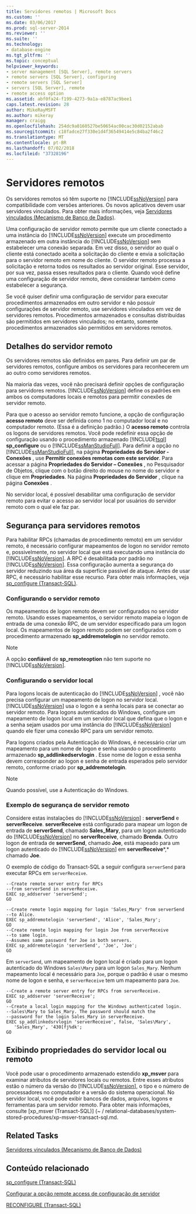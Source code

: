 ```yaml
---
title: Servidores remotos | Microsoft Docs
ms.custom: ''
ms.date: 03/06/2017
ms.prod: sql-server-2014
ms.reviewer: ''
ms.suite: ''
ms.technology:
- database-engine
ms.tgt_pltfrm: ''
ms.topic: conceptual
helpviewer_keywords:
- server management [SQL Server], remote servers
- remote servers [SQL Server], configuring
- remote servers [SQL Server]
- servers [SQL Server], remote
- remote access option
ms.assetid: abf0fa24-f199-4273-9a1a-e8787ac9bee1
caps.latest.revision: 28
author: MikeRayMSFT
ms.author: mikeray
manager: craigg
ms.openlocfilehash: 254dc9a0160527be50654ac00cac30d02152abab
ms.sourcegitcommit: c18fadce27f330e1d4f36549414e5c84ba2f46c2
ms.translationtype: MT
ms.contentlocale: pt-BR
ms.lasthandoff: 07/02/2018
ms.locfileid: "37328196"
---
```

# <a name="remote-servers"></a>Servidores remotos
  Os servidores remotos só têm suporte no [!INCLUDE[ssNoVersion](../../includes/ssnoversion-md.md)] para compatibilidade com versões anteriores. Os novos aplicativos devem usar servidores vinculados. Para obter mais informações, veja [Servidores vinculados &#40;Mecanismo de Banco de Dados&#41;](../../relational-databases/linked-servers/linked-servers-database-engine.md).  
  
 Uma configuração de servidor remoto permite que um cliente conectado a uma instância do [!INCLUDE[ssNoVersion](../../includes/ssnoversion-md.md)] execute um procedimento armazenado em outra instância do [!INCLUDE[ssNoVersion](../../includes/ssnoversion-md.md)] sem estabelecer uma conexão separada. Em vez disso, o servidor ao qual o cliente está conectado aceita a solicitação do cliente e envia a solicitação para o servidor remoto em nome do cliente. O servidor remoto processa a solicitação e retorna todos os resultados ao servidor original. Esse servidor, por sua vez, passa esses resultados para o cliente. Quando você define uma configuração de servidor remoto, deve considerar também como estabelecer a segurança.  
  
 Se você quiser definir uma configuração de servidor para executar procedimentos armazenados em outro servidor e não possuir configurações de servidor remoto, use servidores vinculados em vez de servidores remotos. Procedimentos armazenados e consultas distribuídas são permitidos em servidores vinculados; no entanto, somente procedimentos armazenados são permitidos em servidores remotos.  
  
## <a name="remote-server-details"></a>Detalhes do servidor remoto  
 Os servidores remotos são definidos em pares. Para definir um par de servidores remotos, configure ambos os servidores para reconhecerem um ao outro como servidores remotos.  
  
 Na maioria das vezes, você não precisará definir opções de configuração para servidores remotos. [!INCLUDE[ssNoVersion](../../includes/ssnoversion-md.md)] define os padrões em ambos os computadores locais e remotos para permitir conexões de servidor remoto.  
  
 Para que o acesso ao servidor remoto funcione, a opção de configuração **acesso remoto** deve ser definida como 1 no computador local e no computador remoto. (Essa é a definição padrão.) O  **acesso remoto** controla os logons de servidores remotos. Você pode redefinir essa opção de configuração usando o procedimento armazenado [!INCLUDE[tsql](../../includes/tsql-md.md)] **sp_configure** ou o [!INCLUDE[ssManStudioFull](../../includes/ssmanstudiofull-md.md)]. Para definir a opção no [!INCLUDE[ssManStudioFull](../../includes/ssmanstudiofull-md.md)], na página **Propriedades do Servidor - Conexões** , use **Permitir conexões remotas com este servidor**. Para acessar a página **Propriedades do Servidor – Conexões** , no Pesquisador de Objetos, clique com o botão direito do mouse no nome do servidor e clique em **Propriedades**. Na página **Propriedades do Servidor** , clique na página **Conexões** .  
  
 No servidor local, é possível desabilitar uma configuração de servidor remoto para evitar o acesso ao servidor local por usuários do servidor remoto com o qual ele faz par.  
  
## <a name="security-for-remote-servers"></a>Segurança para servidores remotos  
 Para habilitar RPCs (chamadas de procedimento remoto) em um servidor remoto, é necessário configurar mapeamentos de logon no servidor remoto e, possivelmente, no servidor local que está executando uma instância do [!INCLUDE[ssNoVersion](../../includes/ssnoversion-md.md)]. A RPC é desabilitada por padrão no [!INCLUDE[ssNoVersion](../../includes/ssnoversion-md.md)]. Essa configuração aumenta a segurança do servidor reduzindo sua área da superfície passível de ataque. Antes de usar RPC, é necessário habilitar esse recurso. Para obter mais informações, veja [sp_configure &#40;Transact-SQL&#41;](/sql/relational-databases/system-stored-procedures/sp-configure-transact-sql).  
  
### <a name="setting-up-the-remote-server"></a>Configurando o servidor remoto  
 Os mapeamentos de logon remoto devem ser configurados no servidor remoto. Usando esses mapeamentos, o servidor remoto mapeia o logon de entrada de uma conexão RPC, de um servidor especificado para um logon local. Os mapeamentos de logon remoto podem ser configurados com o procedimento armazenado **sp_addremotelogin** no servidor remoto.  
  
> [!NOTE]  
>  A opção **confiável** de  **sp_remoteoption** não tem suporte no [!INCLUDE[ssNoVersion](../../includes/ssnoversion-md.md)].  
  
### <a name="setting-up-the-local-server"></a>Configurando o servidor local  
 Para logons locais de autenticação do [!INCLUDE[ssNoVersion](../../includes/ssnoversion-md.md)] , você não precisa configurar um mapeamento de logon no servidor local. [!INCLUDE[ssNoVersion](../../includes/ssnoversion-md.md)] usa o logon e a senha locais para se conectar ao servidor remoto. Para logons autenticados do Windows, configure um mapeamento de logon local em um servidor local que defina que o logon e a senha sejam usados por uma instância do [!INCLUDE[ssNoVersion](../../includes/ssnoversion-md.md)] quando ele fizer uma conexão RPC para um servidor remoto.  
  
 Para logons criados pela Autenticação do Windows, é necessário criar um mapeamento para um nome de logon e senha usando o procedimento armazenado **sp_addlinkedservlogin** . Esse nome de logon e essa senha devem corresponder ao logon e senha de entrada esperados pelo servidor remoto, conforme criado por **sp_addremotelogin**.  
  
> [!NOTE]  
>  Quando possível, use a Autenticação do Windows.  
  
### <a name="remote-server-security-example"></a>Exemplo de segurança de servidor remoto  
 Considere estas instalações do [!INCLUDE[ssNoVersion](../../includes/ssnoversion-md.md)] : **serverSend** e **serverReceive**. **serverReceive** está configurado para mapear um logon de entrada de **serverSend**, chamado **Sales_Mary**, para um logon autenticado do [!INCLUDE[ssNoVersion](../../includes/ssnoversion-md.md)] no **serverReceive**, chamado **Brenda**. Outro logon de entrada de **serverSend**, chamado **Joe**, está mapeado para um logon autenticado do [!INCLUDE[ssNoVersion](../../includes/ssnoversion-md.md)] em **serverReceive***,* chamado **Joe**.  
  
 O exemplo de código do Transact-SQL a seguir configura `serverSend` para executar RPCs em `serverReceive`.  
  
```  
--Create remote server entry for RPCs   
--from serverSend in serverReceive.  
EXEC sp_addserver 'serverSend';  
GO  
  
--Create remote login mapping for login 'Sales_Mary' from serverSend  
--to Alice.  
EXEC sp_addremotelogin 'serverSend', 'Alice', 'Sales_Mary';  
GO  
--Create remote login mapping for login Joe from serverReceive   
--to same login.  
--Assumes same password for Joe in both servers.  
EXEC sp_addremotelogin 'serverSend', 'Joe', 'Joe';  
GO  
```  
  
 Em `serverSend`, um mapeamento de logon local é criado para um logon autenticado do Windows `Sales\Mary` para um logon `Sales_Mary`. Nenhum mapeamento local é necessário para `Joe`, porque o padrão é usar o mesmo nome de logon e senha, e `serverReceive` tem um mapeamento para `Joe`.  
  
```  
--Create a remote server entry for RPCs from serverReceive.  
EXEC sp_addserver 'serverReceive';  
GO  
--Create a local login mapping for the Windows authenticated login.  
--Sales\Mary to Sales_Mary. The password should match the  
--password for the login Sales_Mary in serverReceive.  
EXEC sp_addlinkedsrvlogin 'serverReceive', false, 'Sales\Mary',  
   'Sales_Mary', '430[fj%dk';  
GO  
```  
  
## <a name="viewing-local-or-remote-server-properties"></a>Exibindo propriedades do servidor local ou remoto  
 Você pode usar o procedimento armazenado estendido **xp_msver** para examinar atributos de servidores locais ou remotos. Entre esses atributos estão o número da versão do [!INCLUDE[ssNoVersion](../../includes/ssnoversion-md.md)], o tipo e o número de processadores no computador e a versão do sistema operacional. No servidor local, você pode exibir bancos de dados, arquivos, logons e ferramentas para um servidor remoto. Para obter mais informações, consulte [xp_msver &#40;Transact-SQL&#41;] (~ / relational-databases/system-stored-procedures/xp-msver-transact-sql.md.  
  
## <a name="related-tasks"></a>Related Tasks  
 [Servidores vinculados &#40;Mecanismo de Banco de Dados&#41;](../../relational-databases/linked-servers/linked-servers-database-engine.md)  
  
## <a name="related-content"></a>Conteúdo relacionado  
 [sp_configure &#40;Transact-SQL&#41;](/sql/relational-databases/system-stored-procedures/sp-configure-transact-sql)  
  
 [Configurar a opção remote access de configuração de servidor](configure-the-remote-access-server-configuration-option.md)  
  
 [RECONFIGURE &#40;Transact-SQL&#41;](/sql/t-sql/language-elements/reconfigure-transact-sql)  
  
  
